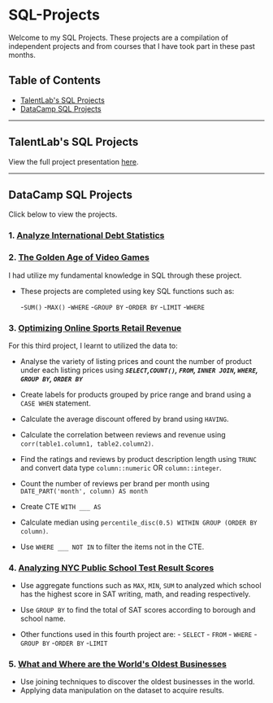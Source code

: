 # SQL-Projects

Welcome to my SQL Projects. These projects are a compilation of independent projects and from courses that I have took part in these past months.

## Table of Contents
+ [TalentLab's SQL Projects](#TalentLabs)
+ [DataCamp SQL Projects](#DataCamp)

______________________________________________________________________________________________________________________________________________________________

## TalentLab's SQL Projects <a name="TalentLabs"></a>

View the full project presentation [here](https://github.com/NabillaAizuddin/SQL-Projects/blob/fb50751dc7e8fb26130ad44185fff99aa399bb43/PROJECT%201%20-%20EXPLORING%20TITANIC%20DATABASE.pdf).

______________________________________________________________________________________________________________________________________________________________

## DataCamp SQL Projects <a name="DataCamp"></a>

Click below to view the projects.

### 1. [Analyze International Debt Statistics](https://github.com/NabillaAizuddin/SQL-Projects/blob/6c063dc0fee70d9b984d30f965abf746339a2c90/notebook.ipynb)

### 2. [The Golden Age of Video Games](https://github.com/NabillaAizuddin/SQL-Projects/blob/fa71921f6a5ef1105c215a38990104d24355aaac/notebook.md)

I had utilize my fundamental knowledge in SQL through these project.
+ These projects are completed using key SQL functions such as:

  -```SUM()```
  -```MAX()```
  -```WHERE```
  -```GROUP BY```
  -```ORDER BY```
  -```LIMIT``` 
  -```WHERE```

### 3. [Optimizing Online Sports Retail Revenue](https://github.com/NabillaAizuddin/SQL-Projects/blob/c3fb7f0d3f674e2786768135278af61de0cb290c/notebook.ipynb)

For this third project, I learnt to utilized the data to:
  + Analyse the variety of listing prices and count the number of product under each listing prices using
***```SELECT```,```COUNT()```, ```FROM```, ```INNER JOIN```, ```WHERE```, ```GROUP BY```, ```ORDER BY```***
  
  + Create labels for products grouped by price range and brand using a ```CASE WHEN``` statement.
    
  + Calculate the average discount offered by brand using ```HAVING```.
  
  + Calculate the correlation between reviews and revenue using ```corr(table1.column1, table2.column2)```.
  
  + Find the ratings and reviews by product description length using ```TRUNC``` and convert data type ```column::numeric``` OR ```column::integer```.
  
  + Count the number of reviews per brand per month using ```DATE_PART('month', column) AS month```
  
  + Create CTE ```WITH ___ AS```
  
  + Calculate median using ```percentile_disc(0.5) WITHIN GROUP (ORDER BY column)```.
  
  + Use ```WHERE ___ NOT IN``` to filter the items not in the CTE.
  
### 4. [Analyzing NYC Public School Test Result Scores](https://github.com/NabillaAizuddin/SQL-Projects/blob/3f6c143633f6ffb711f1dcd4eacb3626f7b11ba6/notebook.ipynb)

  + Use aggregate functions such as ```MAX```, ```MIN```, ```SUM``` to analyzed which school has the highest score in SAT writing, math, and reading respectively.
  
  + Use ```GROUP BY``` to find the total of SAT scores according to borough and school name.
  
  + Other functions used in this fourth project are:
        - ```SELECT```
        - ```FROM```
        - ```WHERE```
        -```GROUP BY```
        -```ORDER BY```
        -```LIMIT```
        
 ### 5. [What and Where are the World's Oldest Businesses](https://github.com/NabillaAizuddin/SQL-Projects/blob/4f508f8898568bcd80b8397ce3354d38560f11dd/notebook.ipynb)
        
  + Use joining techniques to discover the oldest businesses in the world.
  + Applying data manipulation on the dataset to acquire results. 
 
